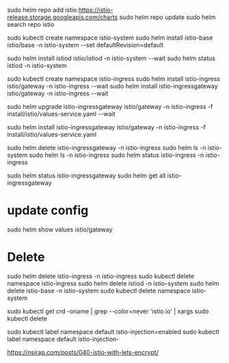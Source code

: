 sudo helm repo add istio https://istio-release.storage.googleapis.com/charts
sudo helm repo update
sudo helm search repo istio


sudo kubectl create namespace istio-system
sudo helm install istio-base istio/base -n istio-system --set defaultRevision=default

sudo helm install istiod istio/istiod -n istio-system --wait
sudo helm status istiod -n istio-system

sudo kubectl create namespace istio-ingress
sudo helm install istio-ingress istio/gateway -n istio-ingress --wait
sudo helm install istio-ingressgateway istio/gateway -n istio-ingress --wait

sudo helm upgrade istio-ingressgateway istio/gateway -n istio-ingress -f install/istio/values-service.yaml --wait

sudo helm install istio-ingressgateway istio/gateway -n istio-ingress -f install/istio/values-service.yaml

sudo helm delete istio-ingressgateway -n istio-ingress
sudo helm ls -n istio-system
sudo helm ls -n istio-ingress
sudo helm status istio-ingress -n istio-ingress

sudo helm status istio-ingressgateway
sudo helm get all istio-ingressgateway

# update config

sudo helm show values istio/gateway

# Delete

sudo helm delete istio-ingress -n istio-ingress
sudo kubectl delete namespace istio-ingress
sudo helm delete istiod -n istio-system
sudo helm delete istio-base -n istio-system
sudo kubectl delete namespace istio-system

sudo kubectl get crd -oname | grep --color=never 'istio.io' | xargs sudo kubectl delete


sudo kubectl label namespace default istio-injection=enabled
sudo kubectl label namespace default istio-injection-

https://nsirap.com/posts/040-istio-with-lets-encrypt/